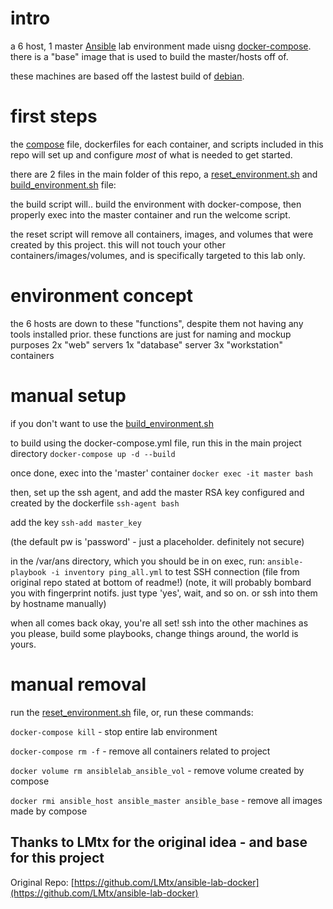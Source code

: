 # intro
a 6 host, 1 master [Ansible](https://www.ansible.com/) lab environment made uisng [docker-compose](https://docs.docker.com/compose/). there is a "base" image that is used to build the master/hosts off of.

these machines are based off the lastest build of [debian](https://www.debian.org/).

# first steps
the [compose](./docker-compose.yml) file, dockerfiles for each container, and scripts included in this repo will set up and configure *most* of what is needed to get started. 


there are 2 files in the main folder of this repo, a [reset_environment.sh](./reset_environment.sh) and [build_environment.sh](./build_environment.sh) file:

the build script will.. build the environment with docker-compose, then properly exec into the master container and run the welcome script. 

the reset script will remove all containers, images, and volumes that were created by this project. this will not touch your other containers/images/volumes, and is specifically targeted to this lab only. 

# environment concept 
the 6 hosts are down to these "functions", despite them not having any tools installed prior. these functions are just for naming and mockup purposes
2x "web" servers
1x "database" server
3x "workstation" containers

# manual setup
if you don't want to use the [build_environment.sh](./build_environment.sh)

to build using the docker-compose.yml file, run this in the main project directory 
` docker-compose up -d --build ` 

once done, exec into the 'master' container
` docker exec -it master bash ` 

then, set up the ssh agent, and add the master RSA key configured and created by the dockerfile
` ssh-agent bash `

add the key 
` ssh-add master_key ` 

(the default pw is 'password' - just a placeholder. definitely not secure)

in the /var/ans directory, which you should be in on exec, 
run:
` ansible-playbook -i inventory ping_all.yml ` 
to test SSH connection (file from original repo stated at bottom of readme!)
(note, it will probably bombard you with fingerprint notifs. just type 'yes', wait, and so on. or ssh into them by hostname manually) 

when all comes back okay, you're all set! ssh into the other machines as you please, build some playbooks, change things around, the world is yours.

# manual removal
run the [reset_environment.sh](./reset_environment.sh) file, or, run these commands:

` docker-compose kill ` - stop entire lab environment

` docker-compose rm -f ` - remove all containers related to project

` docker volume rm ansiblelab_ansible_vol ` - remove volume created by compose

` docker rmi ansible_host ansible_master ansible_base ` - remove all images made by compose





## Thanks to LMtx for the original idea - and base for this project 
Original Repo: [https://github.com/LMtx/ansible-lab-docker](https://github.com/LMtx/ansible-lab-docker)


